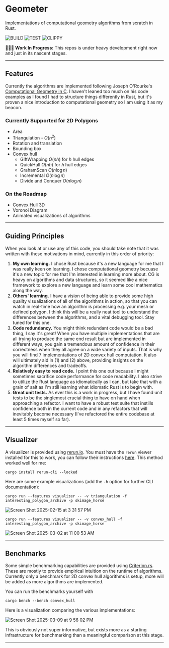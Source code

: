 # Geometer

Implementations of computational geometry algorithms from scratch in Rust.

![BUILD](https://github.com/adamconkey/computational_geometry/actions/workflows/build.yml/badge.svg)
![TEST](https://github.com/adamconkey/computational_geometry/actions/workflows/tests.yml/badge.svg)
![CLIPPY](https://github.com/adamconkey/computational_geometry/actions/workflows/clippy.yml/badge.svg)

🚧👷‍♂️ **Work In Progress:** This repos is under heavy development right now and just in its nascent stages.

---

## Features 

Currently the algorithms are implemented following Joseph O'Rourke's [Computational Geometry in C](https://www.cambridge.org/core/books/computational-geometry-in-c/22A04E03A4BB10C382A1257F64477E1B). I haven't leaned too much on his code examples as I found I had to structure things differently in Rust, but it's proven a nice introduction to computational geometry so I am using it as my beacon.

### Currently Supported for 2D Polygons
- Area
- Triangulation - $O(n^2)$
- Rotation and translation
- Bounding box
- Convex hull
    - GiftWrapping $O(nh)$ for $h$ hull edges
    - QuickHull $O(nh)$ for $h$ hull edges
    - GrahamScan $O(n \log n)$
    - Incremental $O(n \log n)$
    - Divide and Conquer $O(n \log n)$

### On the Roadmap
- Convex Hull 3D
- Voronoi Diagram
- Animated visualizations of algorithms

---

## Guiding Principles

When you look at or use any of this code, you should take note that it was written with these motivations in mind, currently in this order of priority:

1. **My own learning.** I chose Rust because it's a new language for me that I was really keen on learning. I chose computational geometry becuase it's a new topic for me that I'm interested in learning more about. CG is heavy on algorithms and data structures, so it seemed like a nice framework to explore a new language and learn some cool mathematics along the way.
2. **Others' learning.** I have a vision of being able to provide some high quality visualizations of all of the algorithms in action, so that you can watch in real-time how an algorithm is processing e.g. your mesh or defined polygon. I think this will be a really neat tool to understand the differences between the algorithms, and a vital debugging tool. Stay tuned for this one.
3. **Code redundancy.** You might think redundant code would be a bad thing, I say it's great! When you have multiple implementations that are all trying to produce the same end result but are implemented in different ways, you gain a tremendous amount of confidence in their correctness when they all agree on a wide variety of inputs. That is why you will find 7 implementations of 2D convex hull computation. It also will ultimately aid in (1) and (2) above, providing insights on the algorithm differences and tradeoffs.
4. **Relatively easy to read code.** I point this one out because I might sometimes sacrifice code performance for code readability. I also strive to utilize the Rust language as idiomatically as I can, but take that with a grain of salt as I'm still learning what idiomatic Rust is to begin with.
5. **Great unit tests.** As ever this is a work in progress, but I have found unit tests to be the singlemost crucial thing to have on hand when approaching a refactor. I want to have a robust test suite that instills confidence both in the current code and in any refactors that will inevitably become necessary (I've refactored the entire codebase at least 5 times myself so far). 

--- 

## Visualizer

A visualizer is provided using [rerun.io](https://rerun.io). You must have the `rerun` viewer installed for this to work, you can follow their instructions [here](https://rerun.io/docs/getting-started/installing-viewer#installing-the-viewer). This method worked well for me:
```shell
cargo install rerun-cli --locked
```

Here are some example visualizations (add the `-h` option for further CLI documentation):

```shell
cargo run --features visualizer -- -v triangulation -f interesting_polygon_archive -p skimage_horse
```

![Screen Shot 2025-02-15 at 3 31 57 PM](https://github.com/user-attachments/assets/6b603bd3-c45b-4451-8c40-6cb0f6928105)


```shell
cargo run --features visualizer -- -v convex_hull -f interesting_polygon_archive -p skimage_horse
```

![Screen Shot 2025-03-02 at 11 00 53 AM](https://github.com/user-attachments/assets/1d10839e-d725-48cc-93c0-5031c9af075d)



---

## Benchmarks

Some simple benchmarking capabilities are provided using [Criterion.rs](https://bheisler.github.io/criterion.rs/book/). These are mostly to provide empirical intuition on the runtime of algorithms. Currently only a benchmark for 2D convex hull algorithms is setup, more will be added as more algorithms are implemented.

You can run the benchmarks yourself with
```shell
cargo bench --bench convex_hull
```

Here is a visualization comparing the various implementations:

![Screen Shot 2025-03-09 at 9 56 02 PM](https://github.com/user-attachments/assets/7181b26b-a220-4710-b7c5-f7ca5794f8a5)

This is obviously not super informative, but exists more as a starting infrastructure for benchmarking than a meaningful comparison at this stage.

---
